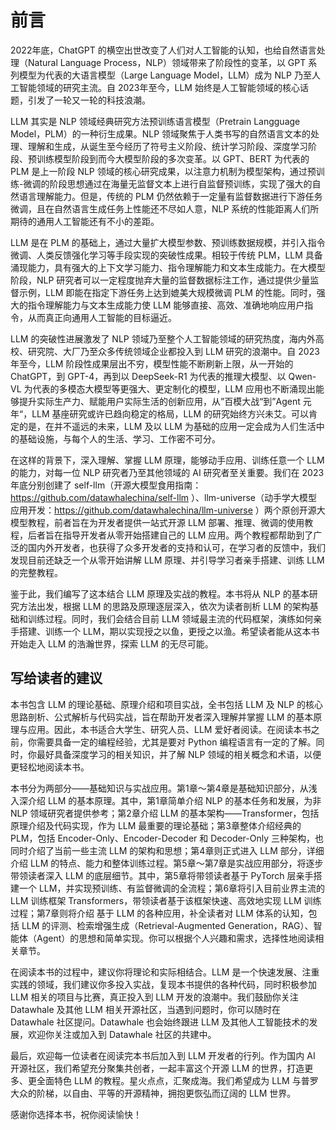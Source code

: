 # 前言

2022年底，ChatGPT 的横空出世改变了人们对人工智能的认知，也给自然语言处理（Natural Language Process，NLP）领域带来了阶段性的变革，以 GPT 系列模型为代表的大语言模型（Large Language Model，LLM）成为 NLP 乃至人工智能领域的研究主流。自 2023年至今，LLM 始终是人工智能领域的核心话题，引发了一轮又一轮的科技浪潮。

LLM 其实是 NLP 领域经典研究方法预训练语言模型（Pretrain Langguage Model，PLM）的一种衍生成果。NLP 领域聚焦于人类书写的自然语言文本的处理、理解和生成，从诞生至今经历了符号主义阶段、统计学习阶段、深度学习阶段、预训练模型阶段到而今大模型阶段的多次变革。以 GPT、BERT 为代表的 PLM 是上一阶段 NLP 领域的核心研究成果，以注意力机制为模型架构，通过预训练-微调的阶段思想通过在海量无监督文本上进行自监督预训练，实现了强大的自然语言理解能力。但是，传统的 PLM 仍然依赖于一定量有监督数据进行下游任务微调，且在自然语言生成任务上性能还不尽如人意，NLP 系统的性能距离人们所期待的通用人工智能还有不小的差距。

LLM 是在 PLM 的基础上，通过大量扩大模型参数、预训练数据规模，并引入指令微调、人类反馈强化学习等手段实现的突破性成果。相较于传统 PLM，LLM 具备涌现能力，具有强大的上下文学习能力、指令理解能力和文本生成能力。在大模型阶段，NLP 研究者可以一定程度抛弃大量的监督数据标注工作，通过提供少量监督示例，LLM 即能在指定下游任务上达到媲美大规模微调 PLM 的性能。同时，强大的指令理解能力与文本生成能力使 LLM 能够直接、高效、准确地响应用户指令，从而真正向通用人工智能的目标逼近。

LLM 的突破性进展激发了 NLP 领域乃至整个人工智能领域的研究热度，海内外高校、研究院、大厂乃至众多传统领域企业都投入到 LLM 研究的浪潮中。自 2023年至今，LLM 阶段性成果层出不穷，模型性能不断刷新上限，从一开始的 ChatGPT，到 GPT-4，再到以 DeepSeek-R1 为代表的推理大模型、以 Qwen-VL 为代表的多模态大模型等更强大、更定制化的模型，LLM 应用也不断涌现出能够提升实际生产力、赋能用户实际生活的创新应用，从”百模大战“到”Agent 元年“，LLM 基座研究或许已趋向稳定的格局，LLM 的研究始终方兴未艾。可以肯定的是，在并不遥远的未来，LLM 及以 LLM 为基础的应用一定会成为人们生活中的基础设施，与每个人的生活、学习、工作密不可分。

在这样的背景下，深入理解、掌握 LLM 原理，能够动手应用、训练任意一个 LLM 的能力，对每一位 NLP 研究者乃至其他领域的 AI 研究者至关重要。我们在 2023年底分别创建了 self-llm（开源大模型食用指南：https://github.com/datawhalechina/self-llm ）、llm-universe（动手学大模型应用开发：https://github.com/datawhalechina/llm-universe ）两个原创开源大模型教程，前者旨在为开发者提供一站式开源 LLM 部署、推理、微调的使用教程，后者旨在指导开发者从零开始搭建自己的 LLM 应用。两个教程都帮助到了广泛的国内外开发者，也获得了众多开发者的支持和认可，在学习者的反馈中，我们发现目前还缺乏一个从零开始讲解 LLM 原理、并引导学习者亲手搭建、训练 LLM 的完整教程。

鉴于此，我们编写了这本结合 LLM 原理及实战的教程。本书将从 NLP 的基本研究方法出发，根据 LLM 的思路及原理逐层深入，依次为读者剖析 LLM 的架构基础和训练过程。同时，我们会结合目前 LLM 领域最主流的代码框架，演练如何亲手搭建、训练一个 LLM，期以实现授之以鱼，更授之以渔。希望读者能从这本书开始走入 LLM 的浩瀚世界，探索 LLM 的无尽可能。

## 写给读者的建议

本书包含 LLM 的理论基础、原理介绍和项目实战，全书包括 LLM 及 NLP 的核心思路剖析、公式解析与代码实战，旨在帮助开发者深入理解并掌握 LLM 的基本原理与应用。因此，本书适合大学生、研究人员、LLM 爱好者阅读。在阅读本书之前，你需要具备一定的编程经验，尤其是要对 Python 编程语言有一定的了解。同时，你最好具备深度学习的相关知识，并了解 NLP 领域的相关概念和术语，以便更轻松地阅读本书。

本书分为两部分——基础知识与实战应用。第1章～第4章是基础知识部分，从浅入深介绍 LLM 的基本原理。其中，第1章简单介绍 NLP 的基本任务和发展，为非 NLP 领域研究者提供参考；第2章介绍 LLM 的基本架构——Transformer，包括原理介绍及代码实现，作为 LLM 最重要的理论基础；第3章整体介绍经典的 PLM，包括 Encoder-Only、Encoder-Decoder 和 Decoder-Only 三种架构，也同时介绍了当前一些主流 LLM 的架构和思想；第4章则正式进入 LLM 部分，详细介绍 LLM 的特点、能力和整体训练过程。第5章～第7章是实战应用部分，将逐步带领读者深入 LLM 的底层细节。其中，第5章将带领读者基于 PyTorch 层亲手搭建一个 LLM，并实现预训练、有监督微调的全流程；第6章将引入目前业界主流的 LLM 训练框架 Transformers，带领读者基于该框架快速、高效地实现 LLM 训练过程；第7章则将介绍 基于 LLM 的各种应用，补全读者对 LLM 体系的认知，包括 LLM 的评测、检索增强生成（Retrieval-Augmented Generation，RAG）、智能体（Agent）的思想和简单实现。你可以根据个人兴趣和需求，选择性地阅读相关章节。

在阅读本书的过程中，建议你将理论和实际相结合。LLM 是一个快速发展、注重实践的领域，我们建议你多投入实战，复现本书提供的各种代码，同时积极参加 LLM 相关的项目与比赛，真正投入到 LLM 开发的浪潮中。我们鼓励你关注 Datawhale 及其他 LLM 相关开源社区，当遇到问题时，你可以随时在 Datawhale 社区提问。Datawhale 也会始终跟进 LLM 及其他人工智能技术的发展，欢迎你关注或加入到 Datawhale 社区的共建中。

最后，欢迎每一位读者在阅读完本书后加入到 LLM 开发者的行列。作为国内 AI 开源社区，我们希望充分聚集共创者，一起丰富这个开源 LLM 的世界，打造更多、更全面特色 LLM 的教程。星火点点，汇聚成海。我们希望成为 LLM 与普罗大众的阶梯，以自由、平等的开源精神，拥抱更恢弘而辽阔的 LLM 世界。

感谢你选择本书，祝你阅读愉快！
